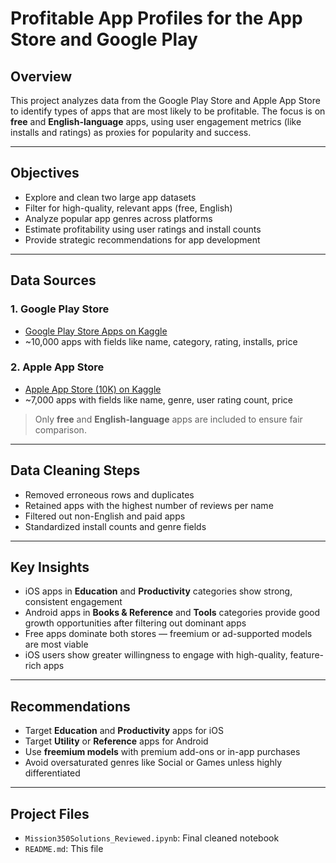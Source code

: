 # Profitable App Profiles for the App Store and Google Play

## Overview

This project analyzes data from the Google Play Store and Apple App Store to identify types of apps that are most likely to be profitable. The focus is on **free** and **English-language** apps, using user engagement metrics (like installs and ratings) as proxies for popularity and success.

---

## Objectives

- Explore and clean two large app datasets
- Filter for high-quality, relevant apps (free, English)
- Analyze popular app genres across platforms
- Estimate profitability using user ratings and install counts
- Provide strategic recommendations for app development

---

## Data Sources

### 1. Google Play Store
- [Google Play Store Apps on Kaggle](https://www.kaggle.com/datasets/lava18/google-play-store-apps)
- ~10,000 apps with fields like name, category, rating, installs, price

### 2. Apple App Store
- [Apple App Store (10K) on Kaggle](https://www.kaggle.com/datasets/ramamet4/app-store-apple-data-set-10k-apps)
- ~7,000 apps with fields like name, genre, user rating count, price

> Only **free** and **English-language** apps are included to ensure fair comparison.

---

## Data Cleaning Steps

- Removed erroneous rows and duplicates
- Retained apps with the highest number of reviews per name
- Filtered out non-English and paid apps
- Standardized install counts and genre fields

---

## Key Insights

- iOS apps in **Education** and **Productivity** categories show strong, consistent engagement
- Android apps in **Books & Reference** and **Tools** categories provide good growth opportunities after filtering out dominant apps
- Free apps dominate both stores — freemium or ad-supported models are most viable
- iOS users show greater willingness to engage with high-quality, feature-rich apps

---

## Recommendations

- Target **Education** and **Productivity** apps for iOS
- Target **Utility** or **Reference** apps for Android
- Use **freemium models** with premium add-ons or in-app purchases
- Avoid oversaturated genres like Social or Games unless highly differentiated

---

## Project Files

- `Mission350Solutions_Reviewed.ipynb`: Final cleaned notebook
- `README.md`: This file

